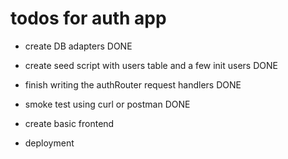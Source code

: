 # todos for auth app

- create DB adapters DONE
- create seed script with users table and a few init users DONE
- finish writing the authRouter request handlers DONE
- smoke test using curl or postman DONE

- create basic frontend
- deployment